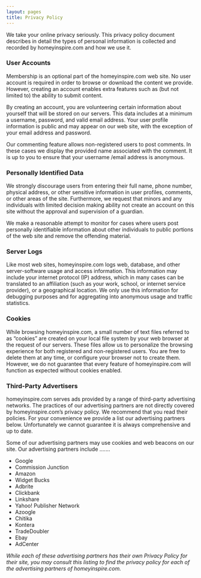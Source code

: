 ```yaml
---
layout: pages
title: Privacy Policy
---
```


We take your online privacy seriously. This privacy policy document describes in detail the types of personal information is collected and recorded by homeyinspire.com and how we use it.

### User Accounts

Membership is an optional part of the homeyinspire.com web site. No user account is required in order to browse or download the content we provide. However, creating an account enables extra features such as (but not limited to) the ability to submit content.

By creating an account, you are volunteering certain information about yourself that will be stored on our servers. This data includes at a minimum a username, password, and valid email address. Your user profile information is public and may appear on our web site, with the exception of your email address and password.

Our commenting feature allows non-registered users to post comments. In these cases we display the provided name associated with the comment. It is up to you to ensure that your username /email address is anonymous.

### Personally Identified Data

We strongly discourage users from entering their full name, phone number, physical address, or other sensitive information in user profiles, comments, or other areas of the site. Furthermore, we request that minors and any individuals with limited decision making ability not create an account on this site without the approval and supervision of a guardian.

We make a reasonable attempt to monitor for cases where users post personally identifiable information about other individuals to public portions of the web site and remove the offending material.

### Server Logs

Like most web sites, homeyinspire.com logs web, database, and other server-software usage and access information. This information may include your internet protocol (IP) address, which in many cases can be translated to an affiliation (such as your work, school, or internet service provider), or a geographical location. We only use this information for debugging purposes and for aggregating into anonymous usage and traffic statistics.

### Cookies

While browsing homeyinspire.com, a small number of text files referred to as “cookies” are created on your local file system by your web browser at the request of our servers. These files allow us to personalize the browsing experience for both registered and non-registered users. You are free to delete them at any time, or configure your browser not to create them. However, we do not guarantee that every feature of homeyinspire.com will function as expected without cookies enabled.

### Third-Party Advertisers

homeyinspire.com serves ads provided by a range of third-party advertising networks. The practices of our advertising partners are not directly covered by homeyinspire.com’s privacy policy. We recommend that you read their policies. For your convenience we provide a list our advertising partners below. Unfortunately we cannot guarantee it is always comprehensive and up to date.

Some of our advertising partners may use cookies and web beacons on our site. Our advertising partners include .......

- Google
- Commission Junction
- Amazon
- Widget Bucks
- Adbrite
- Clickbank
- Linkshare
- Yahoo! Publisher Network
- Azoogle
- Chitika
- Kontera
- TradeDoubler
- Ebay
- AdCenter

_While each of these advertising partners has their own Privacy Policy for their site, you may consult this listing to find the privacy policy for each of the advertising partners of homeyinspire.com._
